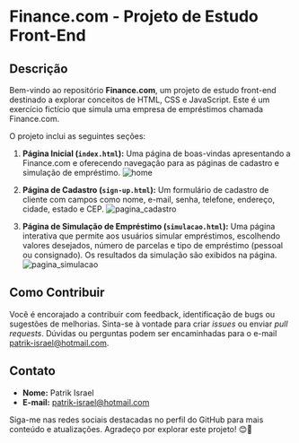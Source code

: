 # Finance.com - Projeto de Estudo Front-End

## Descrição

Bem-vindo ao repositório **Finance.com**, um projeto de estudo front-end destinado a explorar conceitos de HTML, CSS e JavaScript. Este é um exercício fictício que simula uma empresa de empréstimos chamada Finance.com.

O projeto inclui as seguintes seções:

1. **Página Inicial (`index.html`):** Uma página de boas-vindas apresentando a Finance.com e oferecendo navegação para as páginas de cadastro e simulação de empréstimo.
   ![home](https://github.com/PatrikIsrael/frontend-training/assets/119878626/838a77f8-ff27-457e-accb-e667cc69fede)


3. **Página de Cadastro (`sign-up.html`):** Um formulário de cadastro de cliente com campos como nome, e-mail, senha, telefone, endereço, cidade, estado e CEP.
![pagina_cadastro](https://github.com/PatrikIsrael/frontend-training/assets/119878626/d8025850-da25-436a-a958-ed1a4c175ca3)


4. **Página de Simulação de Empréstimo (`simulacao.html`):** Uma página interativa que permite aos usuários simular empréstimos, escolhendo valores desejados, número de parcelas e tipo de empréstimo (pessoal ou consignado). Os resultados da simulação são exibidos na página.
![pagina_simulacao](https://github.com/PatrikIsrael/frontend-training/assets/119878626/79d5244d-df15-4aa8-839f-c5ab6863d4df)


## Como Contribuir

Você é encorajado a contribuir com feedback, identificação de bugs ou sugestões de melhorias. Sinta-se à vontade para criar *issues* ou enviar *pull requests*. Dúvidas ou perguntas podem ser encaminhadas para o e-mail patrik-israel@hotmail.com.

## Contato

- **Nome:** Patrik Israel
- **E-mail:** patrik-israel@hotmail.com

Siga-me nas redes sociais destacadas no perfil do GitHub para mais conteúdo e atualizações. Agradeço por explorar este projeto! 😊🚀
